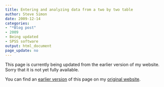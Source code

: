 ```yaml
---
title: Entering and analyzing data from a two by two table
author: Steve Simon
date: 2009-12-14
categories:
- "*Blog post"
- 2009
- Being updated
- SPSS software
output: html_document
page_update: no
---
```


This page is currently being updated from the earlier version of my website. Sorry that it is not yet fully available.

<!---More--->

You can find an [earlier version][sim1] of this page on my [original website][sim2].

[sim1]: http://www.pmean.com/09/TwoByTwo.html
[sim2]: http://www.pmean.com/original_site.html
